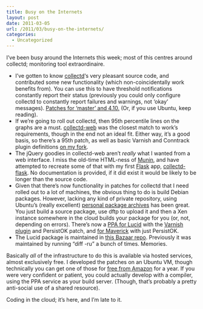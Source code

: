 ```yaml
---
title: Busy on the Internets
layout: post
date: 2011-03-05
url: /2011/03/busy-on-the-internets/
categories:
  - Uncategorized
---
```

I&rsquo;ve been busy around the Internets this week; most of this centres around collectd; monitoring tool extraordinaire.

  * I&rsquo;ve gotten to know [collectd][1]&lsquo;s very pleasant source code, and contributed some new functionality (which non-coincidentally work benefits from). You can use this to have threshold notifications constantly report their status (previously you could only configure collectd to constantly report failures and warnings, not &lsquo;okay&rsquo; messages). [Patches for &lsquo;master&rsquo; and 4.10.][2] (Or, if you use Ubuntu, keep reading). 
  * If we&rsquo;re going to roll out collectd, then 95th percentile lines on the graphs are a must. [collectd-web][3] was the closest match to work&rsquo;s requirements, though in the end not an ideal fit. Either way, it&rsquo;s a good basis, so there&rsquo;s a 95th patch, as well as basic Varnish and Conntrack plugin definitions [on my fork][4]. 
  * The jQuery goodies in collectd-web aren&rsquo;t _really_ what I wanted from a web interface. I miss the old-time HTML-ness of [Munin][5], and have attempted to recreate some of that with my first [Flask][6] app, [collectd-flask][7]. No documentation is provided, if it did exist it would be likely to be longer than the source code. 
  * Given that there&rsquo;s now functionality in patches for collectd that I need rolled out to a lot of machines, the obvious thing to do is build Debian packages. However, lacking any kind of private repository, using Ubuntu&rsquo;s (really excellent) [personal package archives][8] has been great. You just build a source package, use dftp to upload it and then a Xen instance somewhere in the cloud builds your package for you (or, not, depending on errors). There&rsquo;s now a [PPA for Lucid][9] with the [Varnish plugin][10] and PersistOK patch, and [for Maverick][9] with just PersistOK. 
  * The Lucid package is maintained in [this Bazaar repo][11]. Previously it was maintained by running &ldquo;diff -ru&rdquo; a bunch of times. Memories. 

Basically _all_ of the infrastructure to do this is available via hosted services, almost exclusively free. I developed the patches on an Ubuntu VM, though technically you can get one of those for [free from Amazon][12] for a year. If you were very confident or patient, you could actually develop with a compiler, using the PPA service as your build server. (Though, that&rsquo;s probably a pretty anti-social use of a shared resource).

Coding in the cloud; it&rsquo;s here, and I&rsquo;m late to it.

 [1]: http://collectd.org
 [2]: http://mailman.verplant.org/pipermail/collectd/2011-March/004383.html
 [3]: http://kenny.belitzky.com/projects/collectd-web
 [4]: https://github.com/insom/collectd-web
 [5]: http://munin-monitoring.org
 [6]: http://flask.pocoo.org/
 [7]: https://github.com/insom/collectd-flask
 [8]: https://help.launchpad.net/Packaging/PPA
 [9]: https://launchpad.net/~bradya/+archive/collectd/+packages
 [10]: http://collectd.org/wiki/index.php/Plugin:Varnish
 [11]: https://code.launchpad.net/~bradya/+junk/collectd-persistok-varnish
 [12]: http://aws.amazon.com/free/


